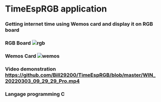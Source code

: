 # TimeEspRGB application 

### Getting internet time using Wemos card and display it on RGB board

### RGB Board ![rgb](https://github.com/Bill29200/TimeEspRGB/blob/master/ECRAN.png)
### Wemos Card ![wemos](https://user-images.githubusercontent.com/96910658/181264099-5249d5ae-d436-4dae-927c-43ed8c33490b.png)
### Video demonstration https://github.com/Bill29200/TimeEspRGB/blob/master/WIN_20220303_09_29_29_Pro.mp4

### Langage programming C 
